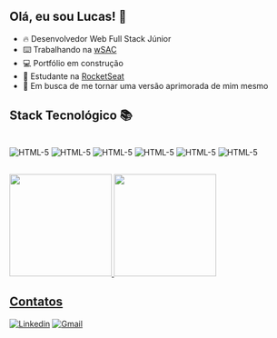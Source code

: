 <h2> Olá, eu sou Lucas! 👋</h2>

- 🔥 Desenvolvedor Web Full Stack Júnior
- ⌨️ Trabalhando na <a href="https://wsac.com.br/">wSAC</a>
- 💻 Portfólio em construção
- 🚀 Estudante na <a href="https://www.rocketseat.com.br/">RocketSeat</a>
- 🌳 Em busca de me tornar uma versão aprimorada de mim mesmo

## Stack Tecnológico 📚
<div style="display: inline_block"> <br/>
    <img align="center" alt="HTML-5" src="https://img.shields.io/badge/HTML5-E34F26?style=for-the-badge&logo=html5&logoColor=white"/>
    <img align="center" alt="HTML-5" src="https://img.shields.io/badge/CSS3-1572B6?style=for-the-badge&logo=css3&logoColor=white"/>
    <img align="center" alt="HTML-5" src="https://img.shields.io/badge/JavaScript-F7DF1E?style=for-the-badge&logo=javascript&logoColor=black"/>
    <img align="center" alt="HTML-5" src="https://img.shields.io/badge/TypeScript-007ACC?style=for-the-badge&logo=typescript&logoColor=white"/>
    <img align="center" alt="HTML-5" src="https://img.shields.io/badge/React-20232A?style=for-the-badge&logo=react&logoColor=61DAFB"/>
    <img align="center" alt="HTML-5" src="https://img.shields.io/badge/Vercel-000000?style=for-the-badge&logo=vercel&logoColor=white"/>
</div>

##

<div>
  <a href="https://github.com/LucasTakeoMori">
  <img height="180em" src="https://github-readme-stats.vercel.app/api?username=LucasTakeoMori&show_icons=true&theme=omni&include_all_commits=true&count_private=true"/>
  <img height="180em" src="https://github-readme-stats.vercel.app/api/top-langs/?username=LucasTakeoMori&layout=compact&langs_count=7&theme=omni"/>
</div>

## Contatos
[![Linkedin](https://img.shields.io/badge/LinkedIn-0A66C2.svg?style=for-the-badge&logo=LinkedIn&logoColor=white)](https://www.linkedin.com/in/lucastakeomoridev/)
[![Gmail](https://img.shields.io/badge/Gmail-D14836?style=for-the-badge&logo=gmail&logoColor=white)](lucastakeodev@gmail.com)
